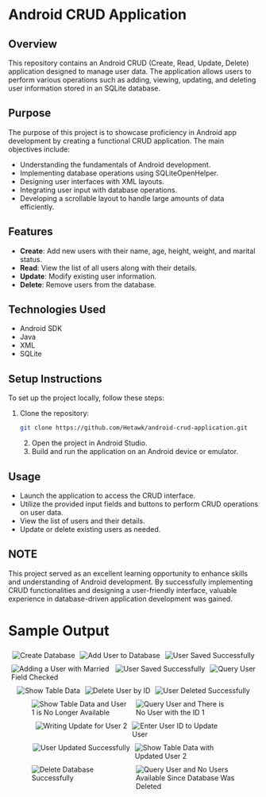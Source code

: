 # Android CRUD Application

## Overview
This repository contains an Android CRUD (Create, Read, Update, Delete) application designed to manage user data. The application allows users to perform various operations such as adding, viewing, updating, and deleting user information stored in an SQLite database.

## Purpose
The purpose of this project is to showcase proficiency in Android app development by creating a functional CRUD application. The main objectives include:

- Understanding the fundamentals of Android development.
- Implementing database operations using SQLiteOpenHelper.
- Designing user interfaces with XML layouts.
- Integrating user input with database operations.
- Developing a scrollable layout to handle large amounts of data efficiently.

## Features
- **Create**: Add new users with their name, age, height, weight, and marital status.
- **Read**: View the list of all users along with their details.
- **Update**: Modify existing user information.
- **Delete**: Remove users from the database.

## Technologies Used
- Android SDK
- Java
- XML
- SQLite


## Setup Instructions
To set up the project locally, follow these steps:

1. Clone the repository:
    ```bash
    git clone https://github.com/Hetawk/android-crud-application.git
    ```
   2. Open the project in Android Studio.
   3. Build and run the application on an Android device or emulator.

## Usage
- Launch the application to access the CRUD interface.
- Utilize the provided input fields and buttons to perform CRUD operations on user data.
- View the list of users and their details.
- Update or delete existing users as needed.

## NOTE
This project served as an excellent learning opportunity to enhance skills and understanding of Android development. By successfully implementing CRUD functionalities and designing a user-friendly interface, valuable experience in database-driven application development was gained.

# Sample Output

<div style="display: flex; flex-wrap: wrap; justify-content: center;">

<!-- First Row -->
<div style="margin: 5px;">
    <img src="results/1-create_database.png" alt="Create Database" style="max-width: 200px;">
</div>

<div style="margin: 5px;">
    <img src="results/2-add_user_to_database.png" alt="Add User to Database" style="max-width: 200px;">
</div>

<div style="margin: 5px;">
    <img src="results/2.1-user_save_successfully.png" alt="User Saved Successfully" style="max-width: 200px;">
</div>

<!-- Second Row -->
<div style="margin: 5px;">
    <img src="results/3.1-adding_a_user_with_married_field_check.png" alt="Adding a User with Married Field Checked" style="max-width: 200px;">
</div>

<div style="margin: 5px;">
    <img src="results/3.2-user_save_successfully.png" alt="User Saved Successfully" style="max-width: 200px;">
</div>

<div style="margin: 5px;">
    <img src="results/4.1-query_user_show_a_toast_of_all_users_and_their_id.png" alt="Query User" style="max-width: 200px;">
</div>

<!-- Third Row -->
<div style="margin: 5px;">
    <img src="results/5.1-show_table_data_shows_the_list_of_all_users_and_their_info.png" alt="Show Table Data" style="max-width: 200px;">
</div>

<div style="margin: 5px;">
    <img src="results/6.1-delete_user_by_id.png" alt="Delete User by ID" style="max-width: 200px;">
</div>

<div style="margin: 5px;">
    <img src="results/6.2-user_deleted_successfully.png" alt="User Deleted Successfully" style="max-width: 200px;">
</div>

<!-- Fourth Row -->
<div style="margin: 5px;">
    <img src="results/6.3-show_table_data_and_user_1_is_no_longer_available.png" alt="Show Table Data and User 1 is No Longer Available" style="max-width: 200px;">
</div>

<div style="margin: 5px;">
    <img src="results/6.4-query_user_and_there_is_no_user_with_the_id_1.png" alt="Query User and There is No User with the ID 1" style="max-width: 200px;">
</div>

<div style="margin: 5px;">
    <img src="results/7.1-writing_update_for_user2.png" alt="Writing Update for User 2" style="max-width: 200px;">
</div>

<!-- Fifth Row -->
<div style="margin: 5px;">
    <img src="results/7.2-enter_user_id_to_update_user.png" alt="Enter User ID to Update User" style="max-width: 200px;">
</div>

<div style="margin: 5px;">
    <img src="results/7.3-User_updated_successfully.png" alt="User Updated Successfully" style="max-width: 200px;">
</div>

<div style="margin: 5px;">
    <img src="results/7.4-show_table_data_with_updated_user2.png" alt="Show Table Data with Updated User 2" style="max-width: 200px;">
</div>

<!-- Sixth Row -->
<div style="margin: 5px;">
    <img src="results/8.1-delete_database_successfully.png" alt="Delete Database Successfully" style="max-width: 200px;">
</div>

<div style="margin: 5px;">
    <img src="results/8.2-query_user_and_no_users_available_since_database_was_deleted.png" alt="Query User and No Users Available Since Database Was Deleted" style="max-width: 200px;">
</div>

</div>


